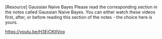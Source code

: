 [Resource] Gaussian Naive Bayes
Please read the corresponding section in the notes called Gaussian Naive Bayes. You can either watch these videos first, after, or before reading this section of the notes - the choice here is yours.


https://youtu.be/H3EjCKtlVog

